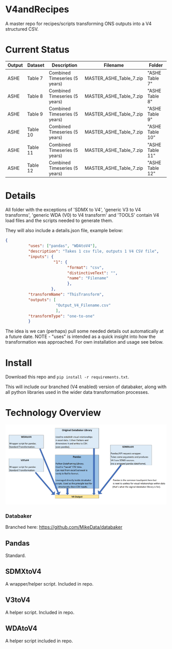 # V4andRecipes

A master repo for recipes/scripts transforming ONS outputs into a V4 structured CSV.


# Current Status

| Output | Dataset | Description | Filename  | Folder |
| ------ | ------- | ----------- | ------------------- | --- |
| ASHE | Table 7 | Combined Timeseries (5 years) | MASTER_ASHE_Table_7.zip | "ASHE Table 7" | Status |
| ASHE | Table 8 | Combined Timeseries (5 years) | MASTER_ASHE_Table_7.zip | "ASHE Table 8" | Ok to load |
| ASHE | Table 9 | Combined Timeseries (5 years) | MASTER_ASHE_Table_7.zip | "ASHE Table 9" | Ok to load |
| ASHE | Table 10 | Combined Timeseries (5 years) | MASTER_ASHE_Table_7.zip | "ASHE Table 10" | Ok to load |
| ASHE | Table 11 | Combined Timeseries (5 years) | MASTER_ASHE_Table_7.zip | "ASHE Table 11" | Ok to load |
| ASHE | Table 12 |  Combined Timeseries (5 years) | MASTER_ASHE_Table_7.zip | "ASHE Table 12" | Ok to load |


# Details

All folder with the exceptions of 'SDMX to V4', 'generic V3 to V4 transforms', 'generic WDA (V0) to V4 transform' and 'TOOLS' contain V4 load files and the scripts needed to generate them.

They will also include a details.json file, example below:

```json
{
          "uses": ["pandas", "WDAtoV4"],
          "description": "Takes 1 csv file, outputs 1 V4 CSV file",
          "inputs": {
                     "1": {
                           "format": "csv",
                           "distinctiveText": "",
                           "name": "Filename"
                           },
                    },
          "transformName": "ThisTransform",
          "outputs": [
                      "Output_V4_Filename.csv"
                      ],            
          "transformType": "one-to-one"
          }
```

The idea is we can (perhaps) pull some needed details out automatically at a future date. NOTE - "uses" is intended as a quick insight into how the transformation was approached. For own installation and usage see below.

# Install

Download this repo and ```pip install -r requirements.txt```.

This will include our branched (V4 enabled) version of databaker, along with all python libraries used in the wider data transformation processes.


# Technology Overview

![alt tag](/technology_overview_pic.png)

### Databaker

Branched here: https://github.com/MikeData/databaker

## Pandas

Standard.

## SDMXtoV4

A wrapper/helper script. Included in repo.

## V3toV4

A helper script. Included in repo.

## WDAtoV4

A helper script included in repo.

